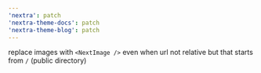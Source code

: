 ```yaml
---
'nextra': patch
'nextra-theme-docs': patch
'nextra-theme-blog': patch
---
```


replace images with `<NextImage />` even when url not relative but that starts from `/` (public directory)

